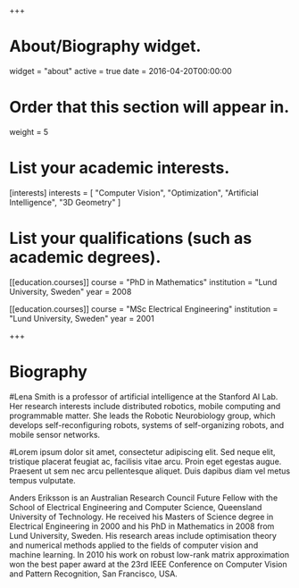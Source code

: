 +++
# About/Biography widget.
widget = "about"
active = true
date = 2016-04-20T00:00:00

# Order that this section will appear in.
weight = 5

# List your academic interests.
[interests]
  interests = [
    "Computer Vision",
	"Optimization",
    "Artificial Intelligence",
	"3D Geometry"
  ] 

# List your qualifications (such as academic degrees).
[[education.courses]]
  course = "PhD in Mathematics"
  institution = "Lund University, Sweden"
  year = 2008

[[education.courses]]
  course = "MSc Electrical Engineering"
  institution = "Lund University, Sweden"
  year = 2001
 
+++

# Biography

#Lena Smith is a professor of artificial intelligence at the Stanford AI Lab. Her research interests include distributed robotics, mobile computing and programmable matter. She leads the Robotic Neurobiology group, which develops self-reconfiguring robots, systems of self-organizing robots, and mobile sensor networks.

#Lorem ipsum dolor sit amet, consectetur adipiscing elit. Sed neque elit, tristique placerat feugiat ac, facilisis vitae arcu. Proin eget egestas augue. Praesent ut sem nec arcu pellentesque aliquet. Duis dapibus diam vel metus tempus vulputate. 


Anders Eriksson is an Australian Research Council Future Fellow with the School of Electrical Engineering and Computer Science, Queensland University of Technology. 
He received his Masters of Science degree in Electrical Engineering in 2000 and his PhD in Mathematics in 2008 from Lund University, Sweden. His research areas include 
optimisation theory and numerical methods applied to the fields of computer vision and machine learning. 
In 2010 his work on robust low-rank matrix approximation won the best paper award at the 23rd IEEE Conference on Computer Vision and Pattern Recognition, San Francisco, USA. 

